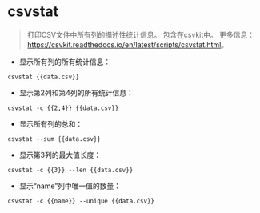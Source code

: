 # csvstat

> 打印CSV文件中所有列的描述性统计信息。
> 包含在csvkit中。
> 更多信息：<https://csvkit.readthedocs.io/en/latest/scripts/csvstat.html>。

- 显示所有列的所有统计信息：

`csvstat {{data.csv}}`

- 显示第2列和第4列的所有统计信息：

`csvstat -c {{2,4}} {{data.csv}}`

- 显示所有列的总和：

`csvstat --sum {{data.csv}}`

- 显示第3列的最大值长度：

`csvstat -c {{3}} --len {{data.csv}}`

- 显示“name”列中唯一值的数量：

`csvstat -c {{name}} --unique {{data.csv}}`